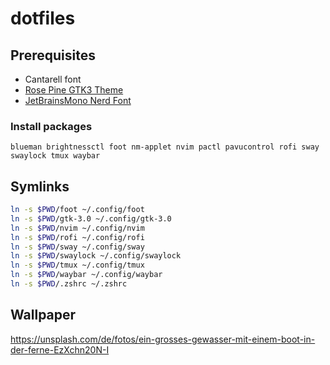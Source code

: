 # dotfiles

## Prerequisites

- Cantarell font
- [Rose Pine GTK3 Theme](https://github.com/rose-pine/gtk)
- [JetBrainsMono Nerd Font](https://www.nerdfonts.com/font-downloads)

### Install packages

```
blueman brightnessctl foot nm-applet nvim pactl pavucontrol rofi sway swaylock tmux waybar
```

## Symlinks

```sh
ln -s $PWD/foot ~/.config/foot
ln -s $PWD/gtk-3.0 ~/.config/gtk-3.0
ln -s $PWD/nvim ~/.config/nvim
ln -s $PWD/rofi ~/.config/rofi
ln -s $PWD/sway ~/.config/sway
ln -s $PWD/swaylock ~/.config/swaylock
ln -s $PWD/tmux ~/.config/tmux
ln -s $PWD/waybar ~/.config/waybar
ln -s $PWD/.zshrc ~/.zshrc
```

## Wallpaper

https://unsplash.com/de/fotos/ein-grosses-gewasser-mit-einem-boot-in-der-ferne-EzXchn20N-I
